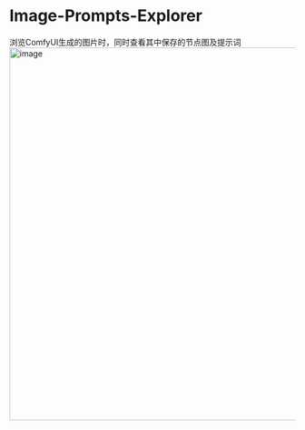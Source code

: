 # Image-Prompts-Explorer
浏览ComfyUI生成的图片时，同时查看其中保存的节点图及提示词
<img width="1197" height="656" alt="image" src="https://github.com/user-attachments/assets/f4b6cf01-ee82-4ef0-84a6-211956652ab3" />
